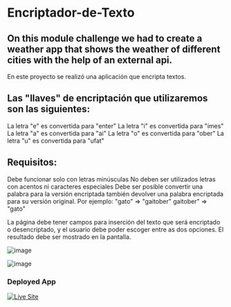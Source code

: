 # Encriptador-de-Texto

## On this module challenge we had to create a weather app that shows the weather of different cities with the help of an external api.
En este proyecto se realizó una aplicación que encripta textos.

## Las "llaves" de encriptación que utilizaremos son las siguientes:

La letra "e" es convertida para "enter"
La letra "i" es convertida para "imes"
La letra "a" es convertida para "ai"
La letra "o" es convertida para "ober"
La letra "u" es convertida para "ufat"

## Requisitos:

Debe funcionar solo con letras minúsculas
No deben ser utilizados letras con acentos ni caracteres especiales
Debe ser posible convertir una palabra para la versión encriptada también devolver una palabra encriptada para su versión original.
Por ejemplo:
"gato" => "gaitober"
gaitober" => "gato"

La página debe tener campos para
inserción del texto que será encriptado o desencriptado, y el usuario debe poder escoger entre as dos opciones.
El resultado debe ser mostrado en la pantalla.

![image](https://github.com/EduardoPinedaH/Encriptador-de-Texto/assets/123011718/05b7aff6-7615-4df9-83a6-ce67f8cd126f)

![image](https://github.com/EduardoPinedaH/Encriptador-de-Texto/assets/123011718/8a490896-7720-4d5f-8010-ffd9457b69ae)

### Deployed App
<a href="https://eduardopinedah.github.io//"><img src="https://img.shields.io/badge/- See Live Site-success?style=for-the-badge"  alt="Live Site" /></a>

